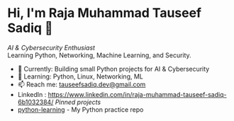 # Hi, I'm Raja Muhammad Tauseef Sadiq 👋

*AI & Cybersecurity Enthusiast*  
Learning Python, Networking, Machine Learning, and Security.

- 🔭 Currently: Building small Python projects for AI & Cybersecurity
- 🌱 Learning: Python, Linux, Networking, ML
- 📫 Reach me: tauseefsadiq.dev@gmail.com
-   LinkedIn : https://www.linkedin.com/in/raja-muhammad-tauseef-sadiq-6b1032384/
*Pinned projects*
- [python-learning](https://github.com/tauseefsadiq/python-learning) - My Python practice repo
